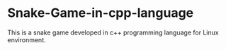 # Snake-Game-in-cpp-language
This is a snake game developed in c++ programming  language for Linux environment.
